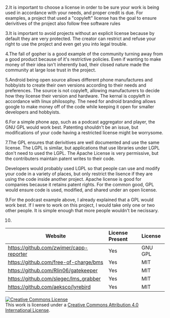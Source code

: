 2.It is important to choose a license in order to be sure your work is being used in accordance with your needs, and proper credit is due. For examples, a project that used a "copyleft" license has the goal to ensure derivitives of the project also follow free software rules

3.It is important to avoid projects without an explicit license because by default they are very protected. The creator can restrict and refuse your right to use the project and even get you into legal trouble.

4.The fall of gopher is a good example of the community turning away from a good product because of it's restrictive policies. Even if wanting to make money of their idea isn't inherently bad, their closed nature made the community at large lose trust in the project.

5.Android being open source allows different phone manufactures and hobbyists to create their own versions according to their needs and preferences. The source is not copyleft, allowing manufacturers to decide how they license their version and hardware. The kernal is copyleft in accordance with linux philosophy. The need for android branding allows google to make money off of the code while keeping it open for smaller developers and hobbyists.

6.For a simple phone app, such as a podcast aggregator and player, the GNU GPL would work best. Patenting shouldn't be an issue, but modifications of your code having a restricted license might be worrysome.

7.The GPL ensures that derivitives are well documented and use the same license. The LGPL is similar, but applications that use libraries under LGPL don't need to used the LGPL. The Apache License is very permissive, but the contributers maintain patent writes to their code.

   Developers would probably used LGPL so that people can use and modify your code in a variety of places, but only restrict the lisence if they are using the code inside another project. Apache license is good for companies because it retains patent rights. For the common good, GPL would ensure code is used, modified, and shared under an open license.

9.For the podcast example above, I already explained that a GPL would work best. If I were to work on this project, I would take only one or two other people. It is simple enough that more people wouldn't be necissary.

10.


Website | License Present | License
---------|:----------|:-------
| https://github.com/zwimer/capp-reporter | Yes | GNU GPL |
| https://github.com/free-of-charge/bms | Yes | MIT |
| https://github.com/Rlin06/gatekeeper | Yes | MIT |
| https://github.com/slegec/lms_grabber | Yes | MIT |
| https://github.com/aeksco/lyrebird | Yes | MIT |


<a rel="license" href="http://creativecommons.org/licenses/by/4.0/"><img alt="Creative Commons License" style="border-width:0" src="https://i.creativecommons.org/l/by/4.0/88x31.png" /></a><br />This work is licensed under a <a rel="license" href="http://creativecommons.org/licenses/by/4.0/">Creative Commons Attribution 4.0 International License</a>.
